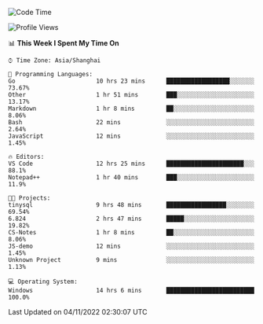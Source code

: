 <!--START_SECTION:waka-->
![Code Time](http://img.shields.io/badge/Code%20Time-284%20hrs-blue)

![Profile Views](http://img.shields.io/badge/Profile%20Views-3-blue)

📊 **This Week I Spent My Time On** 

```text
⌚︎ Time Zone: Asia/Shanghai

💬 Programming Languages: 
Go                       10 hrs 23 mins      ██████████████████░░░░░░░   73.67% 
Other                    1 hr 51 mins        ███░░░░░░░░░░░░░░░░░░░░░░   13.17% 
Markdown                 1 hr 8 mins         ██░░░░░░░░░░░░░░░░░░░░░░░   8.06% 
Bash                     22 mins             ░░░░░░░░░░░░░░░░░░░░░░░░░   2.64% 
JavaScript               12 mins             ░░░░░░░░░░░░░░░░░░░░░░░░░   1.45%

🔥 Editors: 
VS Code                  12 hrs 25 mins      ██████████████████████░░░   88.1% 
Notepad++                1 hr 40 mins        ███░░░░░░░░░░░░░░░░░░░░░░   11.9%

🐱‍💻 Projects: 
tinysql                  9 hrs 48 mins       █████████████████░░░░░░░░   69.54% 
6.824                    2 hrs 47 mins       █████░░░░░░░░░░░░░░░░░░░░   19.82% 
CS-Notes                 1 hr 8 mins         ██░░░░░░░░░░░░░░░░░░░░░░░   8.06% 
JS-demo                  12 mins             ░░░░░░░░░░░░░░░░░░░░░░░░░   1.45% 
Unknown Project          9 mins              ░░░░░░░░░░░░░░░░░░░░░░░░░   1.13%

💻 Operating System: 
Windows                  14 hrs 6 mins       █████████████████████████   100.0%

```


 Last Updated on 04/11/2022 02:30:07 UTC
<!--END_SECTION:waka-->